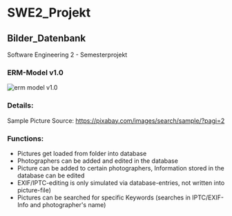 # SWE2_Projekt
## Bilder_Datenbank
Software Engineering 2 - Semesterprojekt

### ERM-Model v1.0
![erm model
v1.0](https://user-images.githubusercontent.com/49987011/90168702-c7ce2000-dd9d-11ea-82b1-96caa3c0e9a0.png)


### Details:
Sample Picture Source: https://pixabay.com/images/search/sample/?pagi=2

### Functions:
- Pictures get loaded from folder into database
- Photographers can be added and edited in the database
- Picture can be added to certain photographers, Information stored in the database can be edited
- EXIF/IPTC-editing is only simulated via database-entries, not written into picture-file)
- Pictures can be searched for specific Keywords (searches in IPTC/EXIF-Info and photographer's name)
